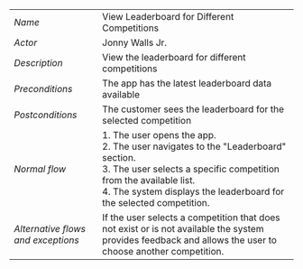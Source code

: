 |||
| --- | --- |
| *Name* | View Leaderboard for Different Competitions |
| *Actor* | Jonny Walls Jr. |
| *Description* | View the leaderboard for different competitions |
| *Preconditions* | The app has the latest leaderboard data available |
| *Postconditions* | The customer sees the leaderboard for the selected competition |
| *Normal flow* | 1. The user opens the app.<br>2. The user navigates to the "Leaderboard" section.<br>3. The user selects a specific competition from the available list.<br>4. The system displays the leaderboard for the selected competition. |
| *Alternative flows and exceptions* |If the user selects a competition that does not exist or is not available the system provides feedback and allows the user to choose another competition.|

